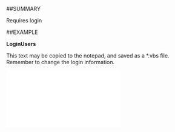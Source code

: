 

##SUMMARY

Requires login


##EXAMPLE

**LoginUsers**

This text may be copied to the notepad, and saved as a *.vbs file. Remember to change the login information.

![](../../Examples/vbs/SOSettings.LoginUsers.vbs.txt)






